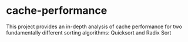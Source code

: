 # cache-performance
This project provides an in-depth analysis of cache performance for two fundamentally different sorting algorithms: Quicksort and Radix Sort
